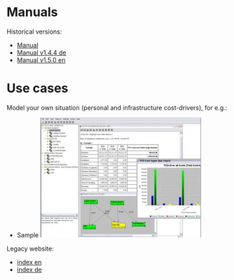 # Manuals

Historical versions:

* [Manual](documents/TCO-Tool%20User-Manual.docx)
* [Manual v1.4.4 de](documents/TCO-Tool%20UserManual_de_V1_4_4.doc)
* [Manual v1.5.0 en](documents/Tutorial_en_V1_5_0.doc)

# Use cases

Model your own situation (personal and infrastructure cost-drivers), for e.g.:

* Sample ![Launcher with some sample data](Launcher-Overview.png)

Legacy website:

* [index en](website/index_en.html)
* [index de](website/index.html)